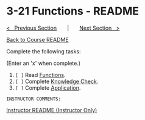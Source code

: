
# 3-21 Functions - README

[<&nbsp;&nbsp; Previous Section](../3-20_competency_4_stumped/README.md) 
&nbsp;&nbsp;&nbsp;&nbsp;&nbsp; | &nbsp;&nbsp;&nbsp;&nbsp;&nbsp; 
[Next Section &nbsp;&nbsp;>](../3-22_competency_5_locked_up/README.md)

[Back to Course README](../README.md)


Complete the following tasks:

(Enter an 'x' when complete.)

1. `[ ]` Read [Functions](1_functions.md).
2. `[ ]` Complete [Knowledge Check](2_knowledge_check.md).
3. `[ ]` Complete [Application](3_application.md).

```
INSTRUCTOR COMMENTS:  
```

[Instructor README (Instructor Only)](.instructor/README.md)


<!--- End of file. --->
